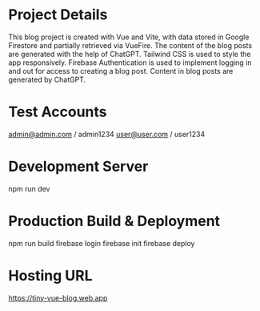 # Project Details

This blog project is created with Vue and Vite, with data stored in Google Firestore and partially retrieved via VueFire. 
The content of the blog posts are generated with the help of ChatGPT. Tailwind CSS is used to style the app responsively.
Firebase Authentication is used to implement logging in and out for access to creating a blog post.
Content in blog posts are generated by ChatGPT.

# Test Accounts

admin@admin.com / admin1234
user@user.com / user1234


# Development Server

npm run dev


# Production Build & Deployment

npm run build
firebase login
firebase init
firebase deploy


 # Hosting URL

 https://tiny-vue-blog.web.app